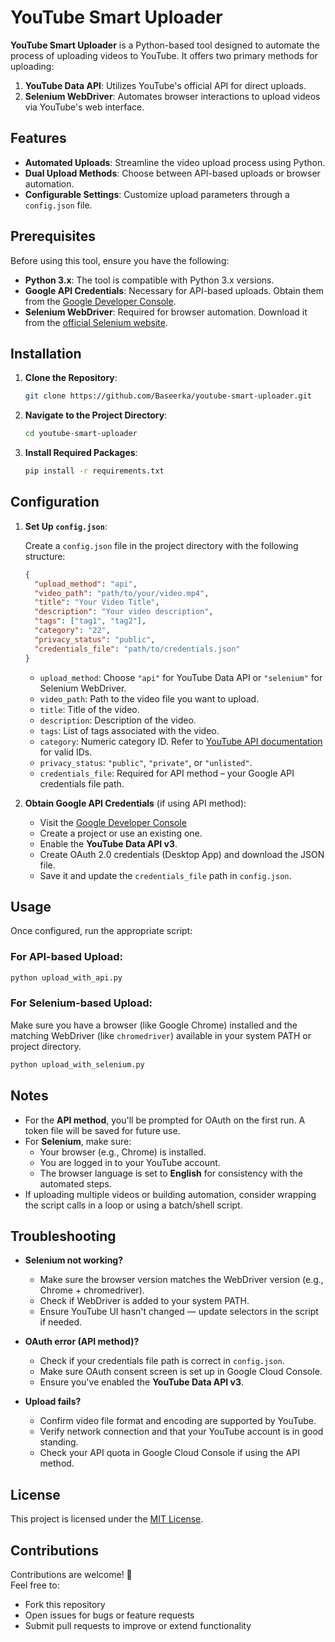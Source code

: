 # YouTube Smart Uploader

**YouTube Smart Uploader** is a Python-based tool designed to automate the process of uploading videos to YouTube. It offers two primary methods for uploading:

1. **YouTube Data API**: Utilizes YouTube's official API for direct uploads.
2. **Selenium WebDriver**: Automates browser interactions to upload videos via YouTube's web interface.

## Features

- **Automated Uploads**: Streamline the video upload process using Python.
- **Dual Upload Methods**: Choose between API-based uploads or browser automation.
- **Configurable Settings**: Customize upload parameters through a `config.json` file.

## Prerequisites

Before using this tool, ensure you have the following:

- **Python 3.x**: The tool is compatible with Python 3.x versions.
- **Google API Credentials**: Necessary for API-based uploads. Obtain them from the [Google Developer Console](https://console.developers.google.com/).
- **Selenium WebDriver**: Required for browser automation. Download it from the [official Selenium website](https://www.selenium.dev/documentation/webdriver/).

## Installation

1. **Clone the Repository**:

   ```bash
   git clone https://github.com/Baseerka/youtube-smart-uploader.git
   ```

2. **Navigate to the Project Directory**:

   ```bash
   cd youtube-smart-uploader
   ```

3. **Install Required Packages**:

   ```bash
   pip install -r requirements.txt
   ```

## Configuration

1. **Set Up `config.json`**:

   Create a `config.json` file in the project directory with the following structure:

   ```json
   {
     "upload_method": "api",
     "video_path": "path/to/your/video.mp4",
     "title": "Your Video Title",
     "description": "Your video description",
     "tags": ["tag1", "tag2"],
     "category": "22",
     "privacy_status": "public",
     "credentials_file": "path/to/credentials.json"
   }
   ```
   - `upload_method`: Choose `"api"` for YouTube Data API or `"selenium"` for Selenium WebDriver.
   - `video_path`: Path to the video file you want to upload.
   - `title`: Title of the video.
   - `description`: Description of the video.
   - `tags`: List of tags associated with the video.
   - `category`: Numeric category ID. Refer to [YouTube API documentation](https://developers.google.com/youtube/v3/docs/videoCategories/list) for valid IDs.
   - `privacy_status`: `"public"`, `"private"`, or `"unlisted"`.
   - `credentials_file`: Required for API method – your Google API credentials file path.

2. **Obtain Google API Credentials** (if using API method):

   - Visit the [Google Developer Console](https://console.developers.google.com/)
   - Create a project or use an existing one.
   - Enable the **YouTube Data API v3**.
   - Create OAuth 2.0 credentials (Desktop App) and download the JSON file.
   - Save it and update the `credentials_file` path in `config.json`.

## Usage

Once configured, run the appropriate script:

### For API-based Upload:

```bash
python upload_with_api.py
```

### For Selenium-based Upload:

Make sure you have a browser (like Google Chrome) installed and the matching WebDriver (like `chromedriver`) available in your system PATH or project directory.

```bash
python upload_with_selenium.py
```

## Notes

- For the **API method**, you'll be prompted for OAuth on the first run. A token file will be saved for future use.
- For **Selenium**, make sure:
  - Your browser (e.g., Chrome) is installed.
  - You are logged in to your YouTube account.
  - The browser language is set to **English** for consistency with the automated steps.
- If uploading multiple videos or building automation, consider wrapping the script calls in a loop or using a batch/shell script.

## Troubleshooting

- **Selenium not working?**  
  - Make sure the browser version matches the WebDriver version (e.g., Chrome + chromedriver).
  - Check if WebDriver is added to your system PATH.
  - Ensure YouTube UI hasn't changed — update selectors in the script if needed.

- **OAuth error (API method)?**  
  - Check if your credentials file path is correct in `config.json`.
  - Make sure OAuth consent screen is set up in Google Cloud Console.
  - Ensure you've enabled the **YouTube Data API v3**.

- **Upload fails?**  
  - Confirm video file format and encoding are supported by YouTube.
  - Verify network connection and that your YouTube account is in good standing.
  - Check your API quota in Google Cloud Console if using the API method.

## License

This project is licensed under the [MIT License](LICENSE).

## Contributions

Contributions are welcome! 🚀  
Feel free to:

- Fork this repository
- Open issues for bugs or feature requests
- Submit pull requests to improve or extend functionality
